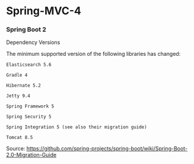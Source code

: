 
# Spring-MVC-4

### Spring Boot 2

Dependency Versions

The minimum supported version of the following libraries has changed:

    Elasticsearch 5.6

    Gradle 4

    Hibernate 5.2

    Jetty 9.4

    Spring Framework 5

    Spring Security 5

    Spring Integration 5 (see also their migration guide)

    Tomcat 8.5

Source: https://github.com/spring-projects/spring-boot/wiki/Spring-Boot-2.0-Migration-Guide

